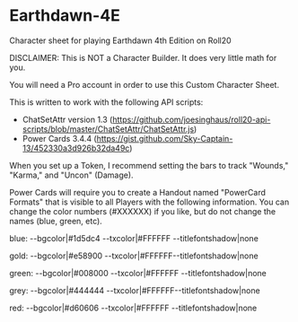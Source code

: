 # Earthdawn-4E
Character sheet for playing Earthdawn 4th Edition on Roll20

DISCLAIMER: This is NOT a Character Builder.  It does very little math for you.

You will need a Pro account in order to use this Custom Character Sheet.

This is written to work with the following API scripts:
- ChatSetAttr version 1.3 (https://github.com/joesinghaus/roll20-api-scripts/blob/master/ChatSetAttr/ChatSetAttr.js)
- Power Cards 3.4.4 (https://gist.github.com/Sky-Captain-13/452330a3d926b32da49c)

When you set up a Token, I recommend setting the bars to track "Wounds," "Karma," and "Uncon" (Damage).

Power Cards will require you to create a Handout named "PowerCard Formats" that is visible to all Players with the following information.  You can change the color numbers (#XXXXXX) if you like, but do not change the names (blue, green, etc).

blue: --bgcolor|#1d5dc4 --txcolor|#FFFFFF --titlefontshadow|none

gold: --bgcolor|#e58900 --txcolor|#FFFFFF--titlefontshadow|none

green: --bgcolor|#008000 --txcolor|#FFFFFF --titlefontshadow|none

grey: --bgcolor|#444444 --txcolor|#FFFFFF--titlefontshadow|none

red: --bgcolor|#d60606 --txcolor|#FFFFFF --titlefontshadow|none
